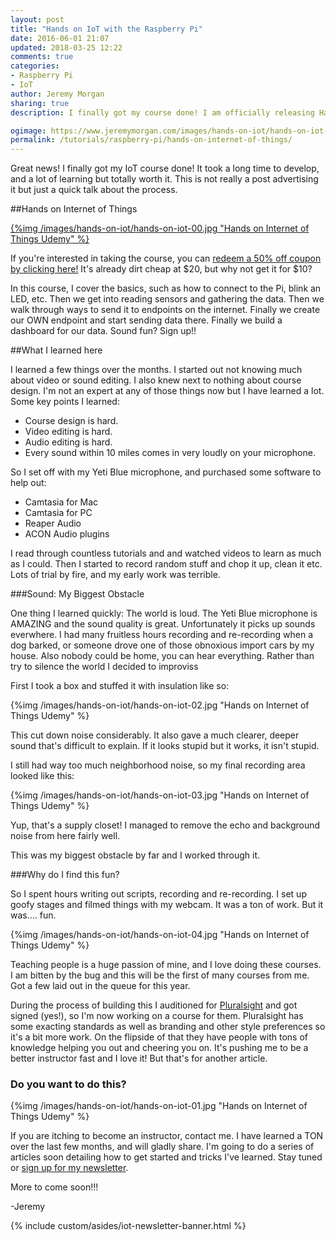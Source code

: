```yaml
---
layout: post
title: "Hands on IoT with the Raspberry Pi"
date: 2016-06-01 21:07
updated: 2018-03-25 12:22
comments: true
categories:
- Raspberry Pi
- IoT
author: Jeremy Morgan
sharing: true
description: I finally got my course done! I am officially releasing Hands on Internet of Things with the Raspberry Pi today!!

ogimage: https://www.jeremymorgan.com/images/hands-on-iot/hands-on-iot-og.jpg
permalink: /tutorials/raspberry-pi/hands-on-internet-of-things/
---
```

Great news! I finally got my IoT course done! It took a long time to develop, and a lot of learning but totally worth it. This is not really a post advertising it but just a quick talk about the process. 

<!-- more -->

##Hands on Internet of Things

<a href="https://www.udemy.com/hands-on-internet-of-things-raspberry-pi/?couponCode=DOTCOMFANS">{%img /images/hands-on-iot/hands-on-iot-00.jpg "Hands on Internet of Things Udemy" %}</a>

If you're interested in taking the course, you can <a href="https://www.udemy.com/hands-on-internet-of-things-raspberry-pi/?couponCode=DOTCOMFANS">redeem a 50% off coupon by clicking here!</a> It's already dirt cheap at $20, but why not get it for $10?

In this course, I cover the basics, such as how to connect to the Pi, blink an LED, etc. Then we get into reading sensors and gathering the data. Then we walk through ways to send it to endpoints on the internet. Finally we create our OWN endpoint and start sending data there. Finally we build a dashboard for our data. Sound fun? Sign up!!

##What I learned here 

I learned a few things over the months. I started out not knowing much about video or sound editing. I also knew next to nothing about course design. I'm not an expert at any of those things now but I have learned a lot. Some key points I learned:

- Course design is hard. 
- Video editing is hard.
- Audio editing is hard. 
- Every sound within 10 miles comes in very loudly on your microphone. 


So I set off with my Yeti Blue microphone, and purchased some software to help out:

- Camtasia for Mac
- Camtasia for PC
- Reaper Audio
- ACON Audio plugins

I read through countless tutorials and and watched videos to learn as much as I could. Then I started to record random stuff and chop it up, clean it etc. Lots of trial by fire, and my early work was terrible. 

###Sound: My Biggest Obstacle

One thing I learned quickly: The world is loud. The Yeti Blue microphone is AMAZING and the sound quality is great. Unfortunately it picks up sounds everwhere. I had many fruitless hours recording and re-recording when a dog barked, or someone drove one of those obnoxious import cars by my house. Also nobody could be home, you can hear everything. Rather than try to silence the world I decided to improviss

First I took a box and stuffed it with insulation like so:

{%img /images/hands-on-iot/hands-on-iot-02.jpg "Hands on Internet of Things Udemy" %}

This cut down noise considerably. It also gave a much clearer, deeper sound that's difficult to explain. If it looks stupid but it works, it isn't stupid. 

I still had way too much neighborhood noise, so my final recording area looked like this:

{%img /images/hands-on-iot/hands-on-iot-03.jpg "Hands on Internet of Things Udemy" %}

Yup, that's a supply closet! I managed to remove the echo and background noise from here fairly well. 

This was my biggest obstacle by far and I worked through it. 

###Why do I find this fun?

So I spent hours writing out scripts, recording and re-recording. I set up goofy stages and filmed things with my webcam. It was a ton of work. But it was.... fun. 

{%img /images/hands-on-iot/hands-on-iot-04.jpg "Hands on Internet of Things Udemy" %}

Teaching people is a huge passion of mine, and I love doing these courses. I am bitten by the bug and this will be the first of many courses from me. Got a few laid out in the queue for this year. 

During the process of building this I auditioned for <a href="http://www.pluralsight.com">Pluralsight</a> and got signed (yes!), so I'm now working on a course for them. Pluralsight has some exacting standards as well as branding and other style preferences so it's a bit more work. On the flipside of that they have people with tons of knowledge helping you out and cheering you on. It's pushing me to be a better instructor fast and I love it! But that's for another article. 

### Do you want to do this? 
{%img /images/hands-on-iot/hands-on-iot-01.jpg "Hands on Internet of Things Udemy" %}

If you are itching to become an instructor, contact me. I have learned a TON over the last few months, and will gladly share. I'm going to do a series of articles soon detailing how to get started and tricks I've learned. Stay tuned or <a href="http://eepurl.com/b3Y9Wz">sign up for my newsletter</a>. 

More to come soon!!!

-Jeremy

{% include custom/asides/iot-newsletter-banner.html %}